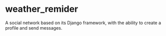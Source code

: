 # weather_remider
 A social network based on its Django framework, with the ability to create a profile and send messages.
